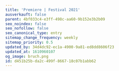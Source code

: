 ```yaml
---
title: 'Premiere | Festival 2021'
ausverkauft: false
parent: 4bf033c4-e3ff-498c-aa60-9b152e3b2b09
seo_noindex: false
seo_nofollow: false
seo_canonical_type: entry
sitemap_change_frequency: weekly
sitemap_priority: 0.5
updated_by: 34d4dc92-ec1a-4900-9a81-ed8dd8606f23
updated_at: 1610960107
og_image: bruch.png
id: d451b25b-da2c-499f-8667-18c07b1abb62
---
```

